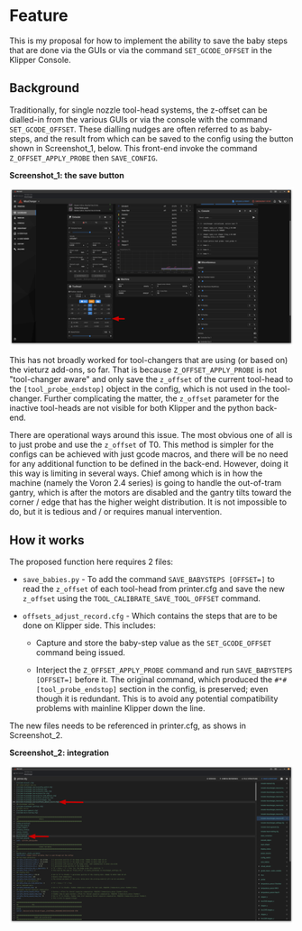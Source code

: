 # Feature

This is my proposal for how to implement the ability to save the baby steps that are done via the GUIs or via the command `SET_GCODE_OFFSET` in the Klipper Console.

## Background

Traditionally, for single nozzle tool-head systems, the z-offset can be dialled-in from the various GUIs or via the console with the command `SET_GCODE_OFFSET`. These dialling nudges are often referred to as baby-steps, and the result from which can be saved to the config using the button shown in Screenshot_1, below. This front-end invoke the command `Z_OFFSET_APPLY_PROBE` then `SAVE_CONFIG`.

**Screenshot_1: the save button**

![](./images/Screenshot_1.png)

This has not broadly worked for tool-changers that are using (or based on) the vieturz add-ons, so far. That is because `Z_OFFSET_APPLY_PROBE` is not "tool-changer aware" and only save the `z_offset` of the current tool-head to the `[tool_probe_endstop]` object in the config, which is not used in the tool-changer. Further complicating the matter, the `z_offset` parameter for the inactive tool-heads are not visible for both Klipper and the python back-end.

There are operational ways around this issue. The most obvious one of all is to just probe and use the `z_offset` of T0. This method is simpler for the configs can be achieved with just gcode macros, and there will be no need for any additional function to be defined in the back-end. However, doing it this way is limiting in several ways. Chief among which is in how the machine (namely the Voron 2.4 series) is going to handle the out-of-tram gantry, which is after the motors are disabled and the gantry tilts toward the corner / edge that has the higher weight distribution. It is not impossible to do, but it is tedious and / or requires manual intervention.

## How it works

The proposed function here requires 2 files:

* `save_babies.py` - To add the command `SAVE_BABYSTEPS [OFFSET=]` to read the `z_offset` of each tool-head from printer.cfg and save the new `z_offset` using the `TOOL_CALIBRATE_SAVE_TOOL_OFFSET` command.

* `offsets_adjust_record.cfg` - Which contains the steps that are to be done on Klipper side. This includes:
  
  * Capture and store the baby-step value as the `SET_GCODE_OFFSET` command being issued.
  
  * Interject the `Z_OFFSET_APPLY_PROBE` command and run `SAVE_BABYSTEPS [OFFSET=]` before it. The original command, which produced the `#*# [tool_probe_endstop]` section in the config, is preserved; even though it is redundant. This is to avoid any potential compatibility problems with mainline Klipper down the line.

The new files needs to be referenced in printer.cfg, as shows in Screenshot_2.

**Screenshot_2: integration** 

![](./images/Screenshot_2.png)
